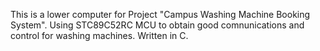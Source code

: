 This is a lower computer for Project "Campus Washing Machine Booking System". Using STC89C52RC MCU to obtain  good comnunications and control for washing machines.
Written in C.
